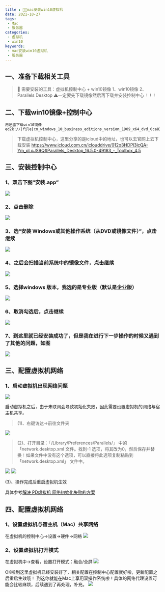 ```yaml
---
title : 👨‍💻mac安装win10虚拟机
date: 2021-10-27
tags:
 - Mac
 - 服务器
categories: 
 - 虚拟机
 - win10
keywords:
 - mac安装win10虚拟机
 - 服务器
---
```


## 一、准备下载相关工具

> 🎯 需要安装的工具：虚拟机控制中心 + win10镜像
> 1、win10镜像
> 2、Parallels Desktop
> ⚠️一定要先下载镜像然后再下载并安装控制中心！！！

## 二、下载win10镜像+控制中心

```
用迅雷下载win10镜像
ed2k://|file|cn_windows_10_business_editions_version_1909_x64_dvd_0ca83907.iso|5275090944|9BCD5FA6C8009E4D0260E4B23008BD47|/

```

> 下载虚拟机控制中心，这里分享的是icloud中的地址，也可以去官网上去下载安装
> https://www.icloud.com.cn/iclouddrive/012o3HDPl3lcQA-Ym_oLoJS9Q#Parallels_Desktop_16.5.0-49183_-_Toolbox_4.5


## 三、安装控制中心
### 1、双击下图“安装.app” 
![](./image.png)

### 2、点击删除
![](./image(1).png)

### 3、选“安装 Windows或其他操作系统（从DVD或镜像文件）”，点击继续
![](./image(2).png)

### 4、之后会扫描当前系统中的镜像文件，点击继续
![](./image(3).png)

### 5、选择windows 版本，我选的是专业版（默认是企业版）
![](./image(4).png)

### 6、取消勾选后，点击继续
![](./image(5).png)

### 7、到这里就已经安装成功了，但是我在进行下一步操作的时候又遇到了其他的问题，如图
![](./image(6).png)


## 三、配置虚拟机网络
### 1、启动虚拟机出现网络问题
![](./image(7).png)

启动虚拟机之后，由于未联网会导致初始化失败，因此需要设置虚拟机的网络与宿主机共享。

> (1)、右键访达->前往文件夹

![](./image(8).png)

> (2)、打开目录：「/Library/Preferences/Parallels/」 中的 「network.desktop.xml 文件。找到<UseKextless>-1</UseKextless> 选项，将其改为<UseKextless>0</UseKextless>，然后保存并替换！如果文件中没有这个选项，可以直接将此选项复制粘贴到 「network.desktop.xml」 文件中。

![](./image(9).png)
![](./image(10).png)

(3)、操作完成后重启虚拟机生效

具体参考[解决 PD虚拟机 网络初始化失败的方案](https://www.foxmac.com/pd-16-network-failure.html)

## 四、配置虚拟机网络
### 1、设置虚拟机与宿主机（Mac）共享网络
在虚拟机的控制中心->设置->硬件->网络
![](./image(11).png)

### 2、设置虚拟机打开模式
在虚拟机中->查看，设置打开模式：融合/全屏
![](./image(12).png)

OK啦到这里虚拟机已经安装好了，相关配置在控制中心配置就好啦，更新配置之后重启生效哦！
到这你就能在Mac上享用双操作系统啦！具体的网络代理设置可能会比较麻烦，后续遇到了再处理，补充。
![](./image(13).png)
